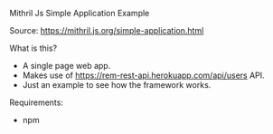 Mithril Js Simple Application Example

Source: https://mithril.js.org/simple-application.html

What is this?

* A single page web app.
* Makes use of https://rem-rest-api.herokuapp.com/api/users API.
* Just an example to see how the framework works.

Requirements:
* npm
